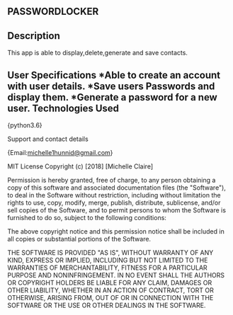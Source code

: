
PASSWORDLOCKER
---

Description
---
This app is able to display,delete,generate and save contacts.

User Specifications
*Able to create an account with user details.
*Save users Passwords and display them.
*Generate a password for a new user.
Technologies Used
---
{python3.6}

Support and contact details

{Email:michelle1hunnid@gmail.com} 

MIT License
Copyright (c) [2018] [Michelle Claire]

Permission is hereby granted, free of charge, to any person obtaining a copy of this software and associated documentation files (the "Software"), to deal in the Software without restriction, including without limitation the rights to use, copy, modify, merge, publish, distribute, sublicense, and/or sell copies of the Software, and to permit persons to whom the Software is furnished to do so, subject to the following conditions:

The above copyright notice and this permission notice shall be included in all copies or substantial portions of the Software.

THE SOFTWARE IS PROVIDED "AS IS", WITHOUT WARRANTY OF ANY KIND, EXPRESS OR IMPLIED, INCLUDING BUT NOT LIMITED TO THE WARRANTIES OF MERCHANTABILITY, FITNESS FOR A PARTICULAR PURPOSE AND NONINFRINGEMENT. IN NO EVENT SHALL THE AUTHORS OR COPYRIGHT HOLDERS BE LIABLE FOR ANY CLAIM, DAMAGES OR OTHER LIABILITY, WHETHER IN AN ACTION OF CONTRACT, TORT OR OTHERWISE, ARISING FROM, OUT OF OR IN CONNECTION WITH THE SOFTWARE OR THE USE OR OTHER DEALINGS IN THE SOFTWARE.


